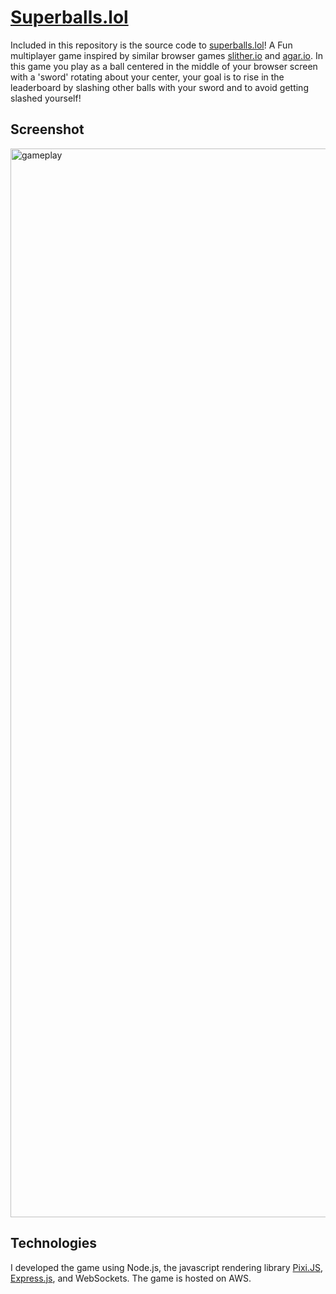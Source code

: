 # [Superballs.lol](https://superballs.lol)
Included in this repository is the source code to [superballs.lol](https://superballs.lol)! A Fun multiplayer game inspired by similar browser games [slither.io](slither.io) and [agar.io](agar.io). In this game you play as a ball centered in the middle of your browser screen with a 'sword' rotating about your center, your goal is to rise in the leaderboard by slashing other balls with your sword and to avoid getting slashed yourself!

## Screenshot
<img width="1710" alt="gameplay" src="https://github.com/user-attachments/assets/fcf194b2-5a12-42f3-8e8d-93238829d964"/>

## Technologies
I developed the game using Node.js, the javascript rendering library [Pixi.JS](https://pixijs.com/), [Express.js](https://expressjs.com/), and WebSockets. The game is hosted on AWS.
